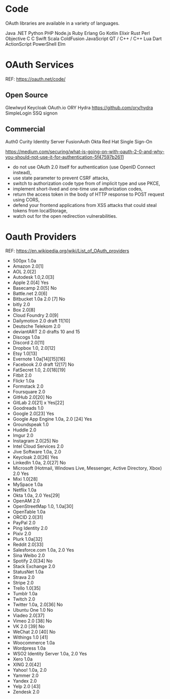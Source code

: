 
# Code
OAuth libraries are available in a variety of languages.

Java
.NET
Python
PHP
Node.js
Ruby
Erlang
Go
Kotlin
Elixir
Rust
Perl
Objective C C
Swift
Scala
ColdFusion
JavaScript
QT / C++ / C++
Lua
Dart
ActionScript
PowerShell
Elm

# OAuth Services
REF: https://oauth.net/code/

## Open Source
Glewlwyd
Keycloak
OAuth.io
ORY Hydra		https://github.com/ory/hydra
SimpleLogin
SSQ signon

## Commercial
Auth0
Curity Identity Server
FusionAuth
Okta
Red Hat Single Sign-On


https://medium.com/securing/what-is-going-on-with-oauth-2-0-and-why-you-should-not-use-it-for-authentication-5f47597b2611

- do not use OAuth 2.0 itself for authentication (use OpenID Connect instead),
- use state parameter to prevent CSRF attacks,
- switch to authorization code type from of implicit type and use PKCE,
- implement short-lived and one-time use authorization codes,
- return the access token in the body of HTTP response to POST request using CORS,
- defend your frontend applications from XSS attacks that could steal tokens from localStorage,
- watch out for the open redirection vulnerabilities.


# Oauth Providers
REF: https://en.wikipedia.org/wiki/List_of_OAuth_providers

- 500px	1.0a	
- Amazon	2.0[1]	
- AOL	2.0[2]	
- Autodesk	1.0,2.0[3]	
- Apple	2.0[4]	Yes
- Basecamp	2.0[5]	No
- Battle.net	2.0[6]	
- Bitbucket	1.0a 2.0 [7]	No
- bitly	2.0	
- Box	2.0[8]	
- Cloud Foundry	2.0[9]	
- Dailymotion	2.0 draft 11[10]	
- Deutsche Telekom	2.0	
- deviantART	2.0 drafts 10 and 15	
- Discogs	1.0a	
- Discord	2.0[11]	
- Dropbox	1.0, 2.0[12]	
- Etsy	1.0[13]	
- Evernote	1.0a[14][15][16]	
- Facebook	2.0 draft 12[17]	No
- FatSecret	1.0, 2.0[18][19]	
- Fitbit	2.0	
- Flickr	1.0a	
- Formstack	2.0	
- Foursquare	2.0	
- GitHub	2.0[20]	No
- GitLab	2.0[21] x	Yes[22]
- Goodreads	1.0	
- Google	2.0[23]	Yes
- Google App Engine	1.0a, 2.0 [24]	Yes
- Groundspeak	1.0	
- Huddle	2.0	
- Imgur	2.0	
- Instagram	2.0[25]	No
- Intel Cloud Services	2.0	
- Jive Software	1.0a, 2.0	
- Keycloak	2.0[26]	Yes
- LinkedIn	1.0a, 2.0[27]	No
- Microsoft (Hotmail, Windows Live, Messenger, Active Directory, Xbox)	2.0	Yes
- Mixi	1.0[28]	
- MySpace	1.0a	
- Netflix	1.0a	
- Okta	1.0a, 2.0	Yes[29]
- OpenAM	2.0	
- OpenStreetMap	1.0, 1.0a[30]	
- OpenTable	1.0a	
- ORCID	2.0[31]	
- PayPal	2.0	
- Ping Identity	2.0	
- Pixiv	2.0	
- Plurk	1.0a[32]	
- Reddit	2.0[33]	
- Salesforce.com	1.0a, 2.0	Yes
- Sina Weibo	2.0	
- Spotify	2.0[34]	No
- Stack Exchange	2.0	
- StatusNet	1.0a	
- Strava	2.0	
- Stripe	2.0	
- Trello	1.0[35]	
- Tumblr	1.0a	
- Twitch	2.0	
- Twitter	1.0a, 2.0[36]	No
- Ubuntu One	1.0	No
- Viadeo	2.0[37]	
- Vimeo	2.0 [38]	No
- VK	2.0 [39]	No
- WeChat	2.0 [40]	No
- Withings	1.0 [41]	
- Woocommerce	1.0a	
- Wordpress	1.0a	
- WSO2 Identity Server	1.0a, 2.0	Yes
- Xero	1.0a	
- XING	2.0[42]	
- Yahoo!	1.0a, 2.0	
- Yammer	2.0	
- Yandex	2.0	
- Yelp	2.0 [43]	
- Zendesk	2.0

